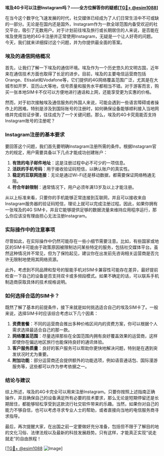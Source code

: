 **埃及4G卡可以注册Instagram吗？——全方位解答你的疑惑[[TG💪+ @esim1088](https://t.me/s/esim1088)]**

在当今这个数字化飞速发展的时代，社交媒体已经成为了人们日常生活中不可或缺的一部分。无论是在国内还是国外，Instagram作为一款全球范围内备受欢迎的社交平台，吸引了无数用户。对于计划前往埃及旅行或长期居住的人来说，是否能在埃及使用当地的4G卡注册并正常使用Instagram，无疑是一个让人好奇的问题。今天，我们就来详细探讨这个问题，并为你提供最全面的答案。

### 埃及的通信网络概况

首先，让我们了解一下埃及的通信环境。埃及作为一个历史悠久的文明古国，近年来在通信技术方面也取得了长足的进步。目前，埃及的主要电信运营商包括Orange、Etisalat和Vodafone等，它们提供的4G网络覆盖范围广泛，尤其是在大城市如开罗、亚历山大等地，信号质量和服务水平都相当不错。对于游客而言，购买一张本地SIM卡不仅可以方便地进行通话和上网，还能享受更为实惠的价格。

然而，对于初次接触埃及通信服务的外国人来说，可能会遇到一些语言障碍或者操作上的困难。特别是涉及到国际账号的注册时，如何确保设备能够顺利接入当地网络并完成验证步骤，往往成为了一个关键问题。那么，埃及的4G卡究竟能否支持Instagram账号的注册呢？

### Instagram注册的基本要求

要回答这个问题，我们首先要明确Instagram注册所需的条件。根据Instagram官方的规定，用户需要具备以下几点才能成功创建账户：

1. **有效的电子邮件地址**：这是注册过程中必不可少的一项信息。
2. **活跃的手机号码**：用于接收验证码短信，以确认账户的真实性。
3. **稳定的互联网连接**：无论是通过Wi-Fi还是移动数据，都需要保证网络畅通无阻。
4. **符合年龄限制**：通常情况下，用户必须年满13岁及以上才能注册。

从以上标准来看，只要你的手机能够正常连接到互联网，并且可以接收来自Instagram服务器的验证码短信，理论上就可以完成注册过程。因此，如果你拥有一张埃及的4G SIM卡，并且它能够提供足够的数据流量来维持应用程序运行，那么你应该没有理由担心无法注册Instagram。

### 实际操作中的注意事项

尽管如此，在实际操作中仍然可能存在一些小细节需要注意。比如，有些国家或地区的SIM卡可能由于政策原因被限制访问某些特定的服务，包括社交媒体平台。虽然这种情况并不常见，但为了保险起见，建议你在出发前先咨询相关运营商是否允许无限制地使用其网络资源。

此外，考虑到不同品牌和型号的智能手机对SIM卡兼容性可能存在差异，最好提前检查一下自己的设备是否支持双卡或多频段模式。如果不确定的话，可以联系手机制造商获取具体的技术规格说明。

### 如何选择合适的SIM卡？

既然了解了基本的前提条件，接下来就是如何挑选适合自己的埃及SIM卡了。一般来说，选择SIM卡时应该综合考虑以下几个因素：

1. **资费套餐**：不同的运营商会推出多种价格区间内的资费方案，你可以根据个人需求选择最适合自己的那一款。
2. **网络覆盖范围**：尽量选择那些在全国范围内拥有良好覆盖效果的运营商，这样即使你在偏远地区旅行也能保持良好的通讯体验。
3. **客户服务质量**：良好的客户服务可以帮助你更快地解决问题，特别是在遇到突发状况时尤为重要。
4. **附加功能**：部分运营商还会提供额外的功能选项，例如语音通话包、国际漫游服务等，这些都可以作为参考依据之一。

### 结论与建议

综上所述，埃及的4G卡完全可以用来注册Instagram。只要你按照上述指南正确操作，并且确保自己的设备满足所有必要的技术要求，那么无论是短期停留还是长期居住，都能够轻松享受到这款流行社交软件带来的乐趣。当然，如果你对自己的能力不够自信，也可以考虑寻求专业人士的帮助，或者直接向当地的电信服务商寻求指导。

最后，再次提醒大家，在出国之前一定要做好充分准备，包括但不限于了解目的地的文化习俗、法律法规以及最新的科技发展趋势。只有这样，才能真正实现“说走就走”的自由旅程！

[[TG💪+ @esim1088](https://t.me/s/esim1088) ![Image](https://i.postimg.cc/4NQfJmqS/Snipaste-2025-05-13-00-14-12.png)]